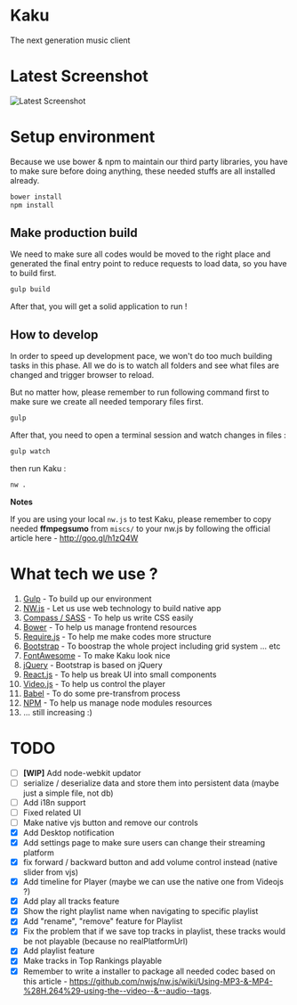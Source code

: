 # Kaku
The next generation music client

# Latest Screenshot

![Latest Screenshot](http://i.imgur.com/xeIrxyu.jpg)

# Setup environment

Because we use bower & npm to maintain our third party libraries, you have to make sure before doing anything, these needed stuffs are all installed already.

```bash
bower install
npm install
```

## Make production build

We need to make sure all codes would be moved to the right place and generated the final entry point to reduce requests to load data, so you have to build first.

```bash
gulp build
```

After that, you will get a solid application to run !

## How to develop

In order to speed up development pace, we won't do too much building tasks in this phase. All we do is to watch all folders and see what files are changed and trigger browser to reload.

But no matter how, please remember to run following command first to make sure we create all needed temporary files first.

```bash
gulp
```

After that, you need to open a terminal session and watch changes in files :

```bash
gulp watch
```

then run Kaku :

```bash
nw .
```

**Notes**

If you are using your local `nw.js` to test Kaku, please remember to copy needed **ffmpegsumo** from `miscs/` to your nw.js by following the official article here - http://goo.gl/h1zQ4W

# What tech we use ?

1. [Gulp](http://gulpjs.com/) - To build up our environment
2. [NW.js](http://nwjs.io/) - Let us use web technology to build native app
3. [Compass / SASS](http://compass-style.org/) - To help us write CSS easily
4. [Bower](http://bower.io/) - To help us manage frontend resources
5. [Require.js](http://requirejs.org/) - To help me make codes more structure
6. [Bootstrap](http://getbootstrap.com/) - To boostrap the whole project including grid system ... etc
7. [FontAwesome](http://fortawesome.github.io/Font-Awesome/) - To make Kaku look nice
8. [jQuery](https://jquery.com/) - Bootstrap is based on jQuery
9. [React.js](http://reactjs.org/) - To help us break UI into small components
10. [Video.js](http://www.videojs.com/) - To help us control the player
11. [Babel](https://babeljs.io/) - To do some pre-transfrom process
12. [NPM](https://www.npmjs.org/) - To help us manage node modules resources
13. ... still increasing :)

# TODO

- [ ] **[WIP]** Add node-webkit updator
- [ ] serialize / deserialize data and store them into persistent data (maybe just a simple file, not db)
- [ ] Add i18n support
- [ ] Fixed related UI
- [ ] Make native vjs button and remove our controls
- [x] Add Desktop notification
- [x] Add settings page to make sure users can change their streaming platform
- [x] fix forward / backward button and add volume control instead (native slider from vjs)
- [x] Add timeline for Player (maybe we can use the native one from Videojs ?)
- [x] Add play all tracks feature
- [x] Show the right playlist name when navigating to specific playlist
- [x] Add "rename", "remove" feature for Playlist
- [x] Fix the problem that if we save top tracks in playlist, these tracks would be not playable (because no realPlatformUrl)
- [x] Add playlist feature
- [x] Make tracks in Top Rankings playable
- [x] Remember to write a installer to package all needed codec based on this article - https://github.com/nwjs/nw.js/wiki/Using-MP3-&-MP4-%28H.264%29-using-the--video--&--audio--tags.
